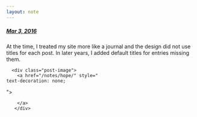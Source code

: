 ```yaml
---
layout: note
---
```


<div class="h-entry note">
 <h5 class="post-meta"><a href="/notes/hope/"><time class="dt-published" datetime="2016-03-03T00:00:00+00:00" itemprop="datePublished">
        Mar 3, 2016
      </time>
   </a></h5>

 <p class="p-content"> </p><p>At the time, I treated my site more like a journal and the design did not use titles for each post. In later years, I added default titles for entries missing them.</p>

 <p></p>
 
   
      <div class="post-image">
        <a href="/notes/hope/" style="
    text-decoration: none;
">
          <img src="https://makgill.micro.blog/uploads/2020/bf61789dad.jpg" alt="">
          
        </a>
       </div>  
      
 
</div>
